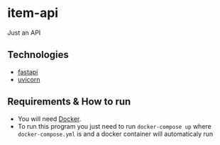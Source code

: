 # item-api

Just an API

## Technologies

- [fastapi](https://fastapi.tiangolo.com/)
- [uvicorn](https://www.uvicorn.org/)

## Requirements & How to run

- You will need [Docker](https://docs.docker.com/get-docker/).
- To run this program you just need to run `docker-compose up` where `docker-compose.yml` is 
and a docker container will automaticaly run